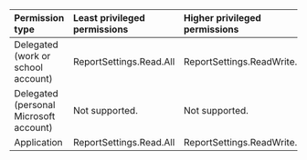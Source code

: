 |Permission type|Least privileged permissions|Higher privileged permissions|
|:---|:---|:---|
|Delegated (work or school account)|ReportSettings.Read.All|ReportSettings.ReadWrite.All|
|Delegated (personal Microsoft account)|Not supported.|Not supported.|
|Application|ReportSettings.Read.All|ReportSettings.ReadWrite.All|